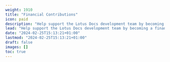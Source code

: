 ```yaml
---
weight: 1910
title: "Financial Contributions"
icon: paid
description: "Help support the Lotus Docs development team by becoming a financial contributor."
lead: "Help support the Lotus Docs development team by becoming a financial contributor."
date: "2024-02-25T15:13:21+01:00"
lastmod: "2024-02-25T15:13:21+01:00"
draft: false
images: []
toc: true
---
```

